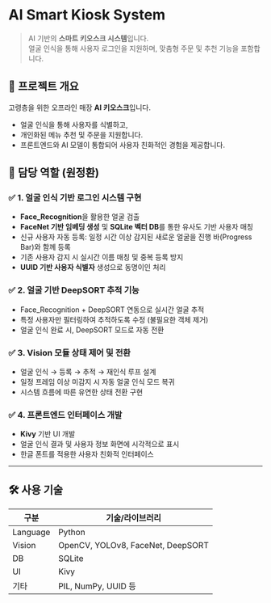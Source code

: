 # AI Smart Kiosk System

> AI 기반의 **스마트 키오스크 시스템**입니다.  
> 얼굴 인식을 통해 사용자 로그인을 지원하며, 맞춤형 주문 및 추천 기능을 포함합니다.

## 🧠 프로젝트 개요

고령층을 위한 오프라인 매장 **AI 키오스크**입니다.  
- 얼굴 인식을 통해 사용자를 식별하고,
- 개인화된 메뉴 추천 및 주문을 지원합니다.
- 프론트엔드와 AI 모델이 통합되어 사용자 친화적인 경험을 제공합니다.

## 👤 담당 역할 (원정환)
### ✅ 1. 얼굴 인식 기반 로그인 시스템 구현

- **Face_Recognition**을 활용한 얼굴 검출
- **FaceNet 기반 임베딩 생성** 및 **SQLite 벡터 DB**를 통한 유사도 기반 사용자 매칭
- 신규 사용자 자동 등록: 일정 시간 이상 감지된 새로운 얼굴을 진행 바(Progress Bar)와 함께 등록
- 기존 사용자 감지 시 실시간 이름 매칭 및 중복 등록 방지
- **UUID 기반 사용자 식별자** 생성으로 동명이인 처리

### ✅ 2. 얼굴 기반 DeepSORT 추적 기능
- Face_Recognition + DeepSORT 연동으로 실시간 얼굴 추적
- 특정 사용자만 필터링하여 추적하도록 수정 (불필요한 객체 제거)
- 얼굴 인식 완료 시, DeepSORT 모드로 자동 전환

### ✅ 3. Vision 모듈 상태 제어 및 전환
- 얼굴 인식 → 등록 → 추적 → 재인식 루프 설계
- 일정 프레임 이상 미감지 시 자동 얼굴 인식 모드 복귀
- 시스템 흐름에 따른 유연한 상태 전환 구현

### ✅ 4. 프론트엔드 인터페이스 개발
- **Kivy** 기반 UI 개발
- 얼굴 인식 결과 및 사용자 정보 화면에 시각적으로 표시
- 한글 폰트를 적용한 사용자 친화적 인터페이스

---

## 🛠 사용 기술

| 구분        | 기술/라이브러리 |
|-------------|----------------|
| Language    | Python         |
| Vision      | OpenCV, YOLOv8, FaceNet, DeepSORT |
| DB          | SQLite         |
| UI          | Kivy           |
| 기타        | PIL, NumPy, UUID 등 |
